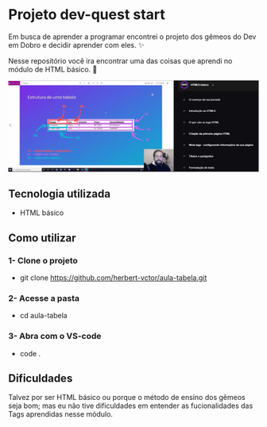 # Projeto dev-quest start
Em busca de aprender a programar encontrei o projeto dos gêmeos do Dev em Dobro e decidir aprender com eles. ✨

Nesse repositório você ira encontrar uma das coisas que aprendi no módulo de HTML básico. 🚀

[<img src="./aula-tabela.gif" alt="gif da aula sobre tabelas do módulo básico de HTML">](https://www.youtube.com/@DevemDobro)

## Tecnologia utilizada
- HTML básico

## Como utilizar
### 1- Clone o projeto
- git clone <https://github.com/herbert-vctor/aula-tabela.git>

### 2- Acesse a pasta
- cd aula-tabela

### 3- Abra com o VS-code
- code .

## Dificuldades 
Talvez por ser HTML básico ou porque o método de ensino dos gêmeos seja bom; mas eu não tive dificuldades em entender as fucionalidades das Tags aprendidas nesse módulo.
